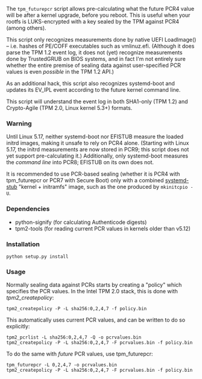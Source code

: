 The `tpm_futurepcr` script allows pre-calculating what the future PCR4 value will be after a kernel upgrade, before you reboot. This is useful when your rootfs is LUKS-encrypted with a key sealed by the TPM against PCR4 (among others).

This script only recognizes measurements done by native UEFI LoadImage() – i.e. hashes of PE/COFF executables such as vmlinuz.efi. (Although it does parse the TPM 1.2 event log, it does not (yet) recognize measurements done by TrustedGRUB on BIOS systems, and in fact I'm not entirely sure whether the entire premise of sealing data against user-specified PCR values is even _possible_ in the TPM 1.2 API.)

As an additional hack, this script also recognizes systemd-boot and updates its EV\_IPL event according to the future kernel command line.

This script will understand the event log in both SHA1-only (TPM 1.2) and Crypto-Agile (TPM 2.0, Linux kernel 5.3+) formats.

### Warning

Until Linux 5.17, neither systemd-boot nor EFISTUB measure the loaded initrd images, making it unsafe to rely on PCR4 alone. (Starting with Linux 5.17, the initrd measurements are now stored in PCR9; this script does not yet support pre-calculating it.) Additionally, only systemd-boot measures the _command line_ into PCR8; EFISTUB on its own does not.

It is recommended to use PCR-based sealing (whether it is PCR4 with tpm\_futurepcr or PCR7 with Secure Boot) only with a combined [systemd-stub][] "kernel + initramfs" image, such as the one produced by `mkinitcpio -U`.

[systemd-stub]: https://www.freedesktop.org/software/systemd/man/systemd-stub.html

### Dependencies

 * python-signify (for calculating Authenticode digests)
 * tpm2-tools (for reading current PCR values in kernels older than v5.12)

### Installation
  
`python setup.py install`

### Usage

Normally sealing data against PCRs starts by creating a "policy" which specifies the PCR values. In the Intel TPM 2.0 stack, this is done with *tpm2_createpolicy*:

    tpm2_createpolicy -P -L sha256:0,2,4,7 -f policy.bin

This automatically uses current PCR values, and can be written to do so explicitly:

    tpm2_pcrlist -L sha256:0,2,4,7 -Q -o pcrvalues.bin
    tpm2_createpolicy -P -L sha256:0,2,4,7 -F pcrvalues.bin -f policy.bin

To do the same with *future* PCR values, use tpm\_futurepcr:

    tpm_futurepcr -L 0,2,4,7 -o pcrvalues.bin
    tpm2_createpolicy -P -L sha256:0,2,4,7 -F pcrvalues.bin -f policy.bin
